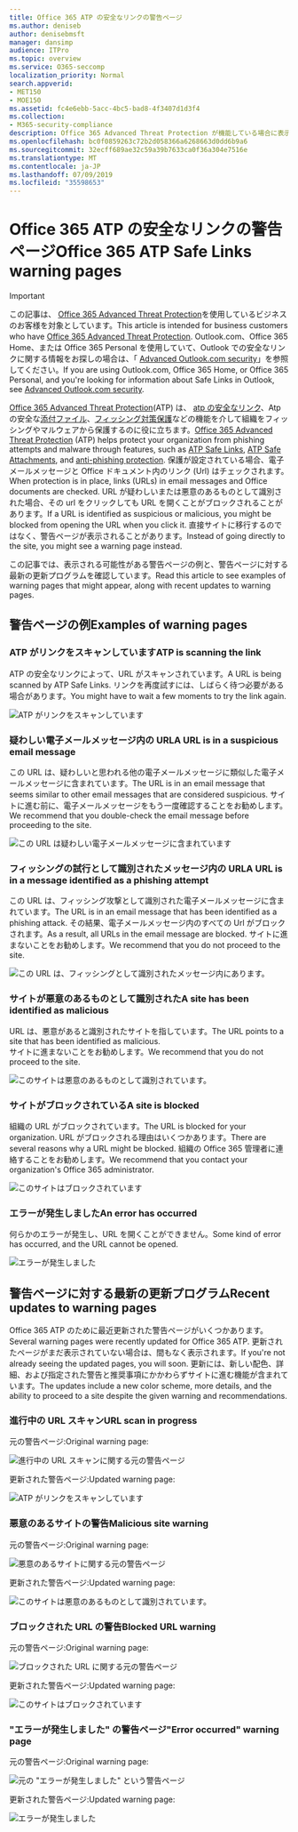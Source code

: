 ```yaml
---
title: Office 365 ATP の安全なリンクの警告ページ
ms.author: deniseb
author: denisebmsft
manager: dansimp
audience: ITPro
ms.topic: overview
ms.service: O365-seccomp
localization_priority: Normal
search.appverid:
- MET150
- MOE150
ms.assetid: fc4e6ebb-5acc-4bc5-bad8-4f3407d1d3f4
ms.collection:
- M365-security-compliance
description: Office 365 Advanced Threat Protection が機能している場合に表示される可能性がある警告ページの概要を取得します。
ms.openlocfilehash: bc0f0859263c72b2d058366a6268663d0dd6b9a6
ms.sourcegitcommit: 32ecff689ae32c59a39b7633ca0f36a304e7516e
ms.translationtype: MT
ms.contentlocale: ja-JP
ms.lasthandoff: 07/09/2019
ms.locfileid: "35598653"
---
```

# <a name="office-365-atp-safe-links-warning-pages"></a><span data-ttu-id="b36b9-103">Office 365 ATP の安全なリンクの警告ページ</span><span class="sxs-lookup"><span data-stu-id="b36b9-103">Office 365 ATP Safe Links warning pages</span></span>

> [!IMPORTANT]
> <span data-ttu-id="b36b9-104">この記事は、 [Office 365 Advanced Threat Protection](office-365-atp.md)を使用しているビジネスのお客様を対象としています。</span><span class="sxs-lookup"><span data-stu-id="b36b9-104">This article is intended for business customers who have [Office 365 Advanced Threat Protection](office-365-atp.md).</span></span> <span data-ttu-id="b36b9-105">Outlook.com、Office 365 Home、または Office 365 Personal を使用していて、Outlook での安全なリンクに関する情報をお探しの場合は、「 [Advanced Outlook.com security](https://support.office.com/article/advanced-outlook-com-security-for-office-365-subscribers-882d2243-eab9-4545-a58a-b36fee4a46e2)」を参照してください。</span><span class="sxs-lookup"><span data-stu-id="b36b9-105">If you are using Outlook.com, Office 365 Home, or Office 365 Personal, and you're looking for information about Safe Links in Outlook, see [Advanced Outlook.com security](https://support.office.com/article/advanced-outlook-com-security-for-office-365-subscribers-882d2243-eab9-4545-a58a-b36fee4a46e2).</span></span>

<span data-ttu-id="b36b9-106">[Office 365 Advanced Threat Protection](office-365-atp.md)(ATP) は、 [atp の安全なリンク](atp-safe-links.md)、Atp の安全な[添付ファイル](atp-safe-attachments.md)、[フィッシング対策保護](anti-phishing-protection.md)などの機能を介して組織をフィッシングやマルウェアから保護するのに役に立ちます。</span><span class="sxs-lookup"><span data-stu-id="b36b9-106">[Office 365 Advanced Threat Protection](office-365-atp.md) (ATP) helps protect your organization from phishing attempts and malware through features, such as [ATP Safe Links](atp-safe-links.md), [ATP Safe Attachments](atp-safe-attachments.md), and [anti-phishing protection](anti-phishing-protection.md).</span></span> <span data-ttu-id="b36b9-107">保護が設定されている場合、電子メールメッセージと Office ドキュメント内のリンク (Url) はチェックされます。</span><span class="sxs-lookup"><span data-stu-id="b36b9-107">When protection is in place, links (URLs) in email messages and Office documents are checked.</span></span> <span data-ttu-id="b36b9-108">URL が疑わしいまたは悪意のあるものとして識別された場合、その url をクリックしても URL を開くことがブロックされることがあります。</span><span class="sxs-lookup"><span data-stu-id="b36b9-108">If a URL is identified as suspicious or malicious, you might be blocked from opening the URL when you click it.</span></span> <span data-ttu-id="b36b9-109">直接サイトに移行するのではなく、警告ページが表示されることがあります。</span><span class="sxs-lookup"><span data-stu-id="b36b9-109">Instead of going directly to the site, you might see a warning page instead.</span></span> 
  
<span data-ttu-id="b36b9-110">この記事では、表示される可能性がある警告ページの例と、警告ページに対する最新の更新プログラムを確認しています。</span><span class="sxs-lookup"><span data-stu-id="b36b9-110">Read this article to see examples of warning pages that might appear, along with recent updates to warning pages.</span></span>
  
## <a name="examples-of-warning-pages"></a><span data-ttu-id="b36b9-111">警告ページの例</span><span class="sxs-lookup"><span data-stu-id="b36b9-111">Examples of warning pages</span></span>

### <a name="atp-is-scanning-the-link"></a><span data-ttu-id="b36b9-112">ATP がリンクをスキャンしています</span><span class="sxs-lookup"><span data-stu-id="b36b9-112">ATP is scanning the link</span></span>

<span data-ttu-id="b36b9-113">ATP の安全なリンクによって、URL がスキャンされています。</span><span class="sxs-lookup"><span data-stu-id="b36b9-113">A URL is being scanned by ATP Safe Links.</span></span> <span data-ttu-id="b36b9-114">リンクを再度試すには、しばらく待つ必要がある場合があります。</span><span class="sxs-lookup"><span data-stu-id="b36b9-114">You might have to wait a few moments to try the link again.</span></span>

![ATP がリンクをスキャンしています](media/ee8dd5ed-6b91-4248-b054-12b719e8d0ed.png)

### <a name="a-url-is-in-a-suspicious-email-message"></a><span data-ttu-id="b36b9-116">疑わしい電子メールメッセージ内の URL</span><span class="sxs-lookup"><span data-stu-id="b36b9-116">A URL is in a suspicious email message</span></span>

<span data-ttu-id="b36b9-117">この URL は、疑わしいと思われる他の電子メールメッセージに類似した電子メールメッセージに含まれています。</span><span class="sxs-lookup"><span data-stu-id="b36b9-117">The URL is in an email message that seems similar to other email messages that are considered suspicious.</span></span> <span data-ttu-id="b36b9-118">サイトに進む前に、電子メールメッセージをもう一度確認することをお勧めします。</span><span class="sxs-lookup"><span data-stu-id="b36b9-118">We recommend that you double-check the email message before proceeding to the site.</span></span>

![この URL は疑わしい電子メールメッセージに含まれています](media/33f57923-23e3-4b0f-838b-6ad589ba897b.png)

### <a name="a-url-is-in-a-message-identified-as-a-phishing-attempt"></a><span data-ttu-id="b36b9-120">フィッシングの試行として識別されたメッセージ内の URL</span><span class="sxs-lookup"><span data-stu-id="b36b9-120">A URL is in a message identified as a phishing attempt</span></span>

<span data-ttu-id="b36b9-121">この URL は、フィッシング攻撃として識別された電子メールメッセージに含まれています。</span><span class="sxs-lookup"><span data-stu-id="b36b9-121">The URL is in an email message that has been identified as a phishing attack.</span></span> <span data-ttu-id="b36b9-122">その結果、電子メールメッセージ内のすべての Url がブロックされます。</span><span class="sxs-lookup"><span data-stu-id="b36b9-122">As a result, all URLs in the email message are blocked.</span></span> <span data-ttu-id="b36b9-123">サイトに進まないことをお勧めします。</span><span class="sxs-lookup"><span data-stu-id="b36b9-123">We recommend that you do not proceed to the site.</span></span>

![この URL は、フィッシングとして識別されたメッセージ内にあります。](media/6e544a28-0604-4821-aba6-d5a57bb917e5.png)

### <a name="a-site-has-been-identified-as-malicious"></a><span data-ttu-id="b36b9-125">サイトが悪意のあるものとして識別された</span><span class="sxs-lookup"><span data-stu-id="b36b9-125">A site has been identified as malicious</span></span>

<span data-ttu-id="b36b9-126">URL は、悪意があると識別されたサイトを指しています。</span><span class="sxs-lookup"><span data-stu-id="b36b9-126">The URL points to a site that has been identified as malicious.</span></span>  <br/> <span data-ttu-id="b36b9-127">サイトに進まないことをお勧めします。</span><span class="sxs-lookup"><span data-stu-id="b36b9-127">We recommend that you do not proceed to the site.</span></span>

![このサイトは悪意のあるものとして識別されています。](media/058883c8-23f0-4672-9c1c-66b084796177.png)

### <a name="a-site-is-blocked"></a><span data-ttu-id="b36b9-129">サイトがブロックされている</span><span class="sxs-lookup"><span data-stu-id="b36b9-129">A site is blocked</span></span>

<span data-ttu-id="b36b9-130">組織の URL がブロックされています。</span><span class="sxs-lookup"><span data-stu-id="b36b9-130">The URL is blocked for your organization.</span></span> <span data-ttu-id="b36b9-131">URL がブロックされる理由はいくつかあります。</span><span class="sxs-lookup"><span data-stu-id="b36b9-131">There are several reasons why a URL might be blocked.</span></span> <span data-ttu-id="b36b9-132">組織の Office 365 管理者に連絡することをお勧めします。</span><span class="sxs-lookup"><span data-stu-id="b36b9-132">We recommend that you contact your organization's Office 365 administrator.</span></span>

![このサイトはブロックされています](media/6b4bda2d-a1e6-419e-8b10-588e83c3af3f.png)

### <a name="an-error-has-occurred"></a><span data-ttu-id="b36b9-134">エラーが発生しました</span><span class="sxs-lookup"><span data-stu-id="b36b9-134">An error has occurred</span></span>

<span data-ttu-id="b36b9-135">何らかのエラーが発生し、URL を開くことができません。</span><span class="sxs-lookup"><span data-stu-id="b36b9-135">Some kind of error has occurred, and the URL cannot be opened.</span></span>

![エラーが発生しました](media/2f7465a4-1cf4-4c1c-b7d4-3c07e4b795b4.png)

## <a name="recent-updates-to-warning-pages"></a><span data-ttu-id="b36b9-137">警告ページに対する最新の更新プログラム</span><span class="sxs-lookup"><span data-stu-id="b36b9-137">Recent updates to warning pages</span></span>

<span data-ttu-id="b36b9-138">Office 365 ATP のために最近更新された警告ページがいくつかあります。</span><span class="sxs-lookup"><span data-stu-id="b36b9-138">Several warning pages were recently updated for Office 365 ATP.</span></span> <span data-ttu-id="b36b9-139">更新されたページがまだ表示されていない場合は、間もなく表示されます。</span><span class="sxs-lookup"><span data-stu-id="b36b9-139">If you're not already seeing the updated pages, you will soon.</span></span> <span data-ttu-id="b36b9-140">更新には、新しい配色、詳細、および指定された警告と推奨事項にかかわらずサイトに進む機能が含まれています。</span><span class="sxs-lookup"><span data-stu-id="b36b9-140">The updates include a new color scheme, more details, and the ability to proceed to a site despite the given warning and recommendations.</span></span>

### <a name="url-scan-in-progress"></a><span data-ttu-id="b36b9-141">進行中の URL スキャン</span><span class="sxs-lookup"><span data-stu-id="b36b9-141">URL scan in progress</span></span>

<span data-ttu-id="b36b9-142">元の警告ページ:</span><span class="sxs-lookup"><span data-stu-id="b36b9-142">Original warning page:</span></span>

![進行中の URL スキャンに関する元の警告ページ](media/04368763-763f-43d6-94a4-a48291d36893.png)

<span data-ttu-id="b36b9-144">更新された警告ページ:</span><span class="sxs-lookup"><span data-stu-id="b36b9-144">Updated warning page:</span></span>

![ATP がリンクをスキャンしています](media/ee8dd5ed-6b91-4248-b054-12b719e8d0ed.png)

### <a name="malicious-site-warning"></a><span data-ttu-id="b36b9-146">悪意のあるサイトの警告</span><span class="sxs-lookup"><span data-stu-id="b36b9-146">Malicious site warning</span></span>

<span data-ttu-id="b36b9-147">元の警告ページ:</span><span class="sxs-lookup"><span data-stu-id="b36b9-147">Original warning page:</span></span>

![悪意のあるサイトに関する元の警告ページ](media/b9efda09-6dd8-46ef-82cb-56e4d538b8f5.png)

<span data-ttu-id="b36b9-149">更新された警告ページ:</span><span class="sxs-lookup"><span data-stu-id="b36b9-149">Updated warning page:</span></span>

![このサイトは悪意のあるものとして識別されています。](media/058883c8-23f0-4672-9c1c-66b084796177.png)

### <a name="blocked-url-warning"></a><span data-ttu-id="b36b9-151">ブロックされた URL の警告</span><span class="sxs-lookup"><span data-stu-id="b36b9-151">Blocked URL warning</span></span>

<span data-ttu-id="b36b9-152">元の警告ページ:</span><span class="sxs-lookup"><span data-stu-id="b36b9-152">Original warning page:</span></span>

![ブロックされた URL に関する元の警告ページ](media/3d6ba028-30bf-45fc-958e-d3aad3defc83.png)

<span data-ttu-id="b36b9-154">更新された警告ページ:</span><span class="sxs-lookup"><span data-stu-id="b36b9-154">Updated warning page:</span></span>

![このサイトはブロックされています](media/6b4bda2d-a1e6-419e-8b10-588e83c3af3f.png)

### <a name="error-occurred-warning-page"></a><span data-ttu-id="b36b9-156">"エラーが発生しました" の警告ページ</span><span class="sxs-lookup"><span data-stu-id="b36b9-156">"Error occurred" warning page</span></span>

<span data-ttu-id="b36b9-157">元の警告ページ:</span><span class="sxs-lookup"><span data-stu-id="b36b9-157">Original warning page:</span></span>

![元の "エラーが発生しました" という警告ページ](media/9aaa4383-2f23-48be-bdaa-8efbcb2acc70.png)

<span data-ttu-id="b36b9-159">更新された警告ページ:</span><span class="sxs-lookup"><span data-stu-id="b36b9-159">Updated warning page:</span></span>

![エラーが発生しました](media/2f7465a4-1cf4-4c1c-b7d4-3c07e4b795b4.png)
   

